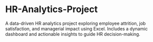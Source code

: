 # HR-Analytics-Project
A data-driven HR analytics project exploring employee attrition, job satisfaction, and managerial impact using Excel. Includes a dynamic dashboard and actionable insights to guide HR decision-making.
